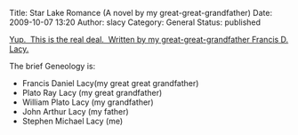 Title: Star Lake Romance (A novel by my great-great-grandfather)
Date: 2009-10-07 13:20
Author: slacy
Category: General
Status: published

[Yup.  This is the real deal.  Written by my great-great-grandfather
Francis D.
Lacy.](http://books.google.com/books?id=qXL4HUNoeqYC&lpg=PP1&ots=BWxIOlC5IH&dq=star%20lake%20romance&pg=PP1#v=onepage&q=&f=false)

The brief Geneology is:

-   Francis Daniel Lacy(my great great grandfather)
-   Plato Ray Lacy (my great grandfather)
-   William Plato Lacy (my grandfather)
-   John Arthur Lacy (my father)
-   Stephen Michael Lacy (me)


